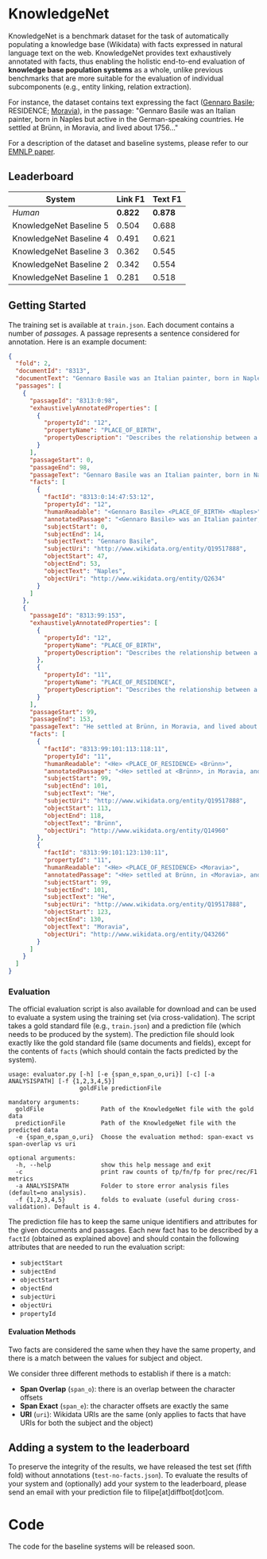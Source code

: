 # KnowledgeNet

KnowledgeNet is a benchmark dataset for the task of automatically populating a knowledge base (Wikidata) with facts expressed in natural language text on the web. KnowledgeNet provides text exhaustively annotated with facts, thus enabling the holistic end-to-end evaluation of **knowledge base population systems** as a whole, unlike previous benchmarks that are more suitable for the evaluation of individual subcomponents (e.g., entity linking, relation extraction). 

For instance, the dataset contains text expressing the fact ([Gennaro Basile](https://www.wikidata.org/wiki/Q1367602); RESIDENCE; [Moravia](https://www.wikidata.org/wiki/Q43266)), in the passage:
"Gennaro Basile was an Italian painter, born in Naples but active in the German-speaking countries. He settled at Brünn, in Moravia, and lived about 1756..."

For a description of the dataset and baseline systems, please refer to our [EMNLP paper](https://github.com/diffbot/knowledge-net/blob/master/knowledgenet-emnlp-cameraready.pdf).


## Leaderboard

|        System       		| Link F1		| Text F1  		|
|---------------------   	| ---------	|--------- 		|
| _Human_	                | **0.822** | **0.878** 	|
| KnowledgeNet Baseline	5	| 0.504 		| 0.688     	|
| KnowledgeNet Baseline 4	| 0.491 		| 0.621     	|
| KnowledgeNet Baseline 3	| 0.362 		| 0.545     	|
| KnowledgeNet Baseline 2	| 0.342 		| 0.554     	|
| KnowledgeNet Baseline 1	| 0.281 		| 0.518     	|



## Getting Started

The training set is available at `train.json`. Each document contains a number of _passages_. A passage represents a sentence considered for annotation. Here is an example document:

```json
{
  "fold": 2,
  "documentId": "8313",
  "documentText": "Gennaro Basile was an Italian painter, born in Naples but active in the German-speaking countries. He settled at Brünn, in Moravia, and lived about 1756. His best picture is the altar-piece in the chapel of the chateau at Seeberg, in Salzburg. Most of his works remained in Moravia.",
  "passages": [
    {
      "passageId": "8313:0:98",
      "exhaustivelyAnnotatedProperties": [
        {
          "propertyId": "12",
          "propertyName": "PLACE_OF_BIRTH",
          "propertyDescription": "Describes the relationship between a person and the location where she/he was born."
        }
      ],
      "passageStart": 0,
      "passageEnd": 98,
      "passageText": "Gennaro Basile was an Italian painter, born in Naples but active in the German-speaking countries.",
      "facts": [
        {
          "factId": "8313:0:14:47:53:12",
          "propertyId": "12",
          "humanReadable": "<Gennaro Basile> <PLACE_OF_BIRTH> <Naples>",
          "annotatedPassage": "<Gennaro Basile> was an Italian painter, born in <Naples> but active in the German-speaking countries.",
          "subjectStart": 0,
          "subjectEnd": 14,
          "subjectText": "Gennaro Basile",
          "subjectUri": "http://www.wikidata.org/entity/Q19517888",
          "objectStart": 47,
          "objectEnd": 53,
          "objectText": "Naples",
          "objectUri": "http://www.wikidata.org/entity/Q2634"
        }
      ]
    },
    {
      "passageId": "8313:99:153",
      "exhaustivelyAnnotatedProperties": [
        {
          "propertyId": "12",
          "propertyName": "PLACE_OF_BIRTH",
          "propertyDescription": "Describes the relationship between a person and the location where she/he was born."
        },
        {
          "propertyId": "11",
          "propertyName": "PLACE_OF_RESIDENCE",
          "propertyDescription": "Describes the relationship between a person and the location where she/he lives/lived."
        }
      ],
      "passageStart": 99,
      "passageEnd": 153,
      "passageText": "He settled at Brünn, in Moravia, and lived about 1756.",
      "facts": [
        {
          "factId": "8313:99:101:113:118:11",
          "propertyId": "11",
          "humanReadable": "<He> <PLACE_OF_RESIDENCE> <Brünn>",
          "annotatedPassage": "<He> settled at <Brünn>, in Moravia, and lived about 1756.",
          "subjectStart": 99,
          "subjectEnd": 101,
          "subjectText": "He",
          "subjectUri": "http://www.wikidata.org/entity/Q19517888",
          "objectStart": 113,
          "objectEnd": 118,
          "objectText": "Brünn",
          "objectUri": "http://www.wikidata.org/entity/Q14960"
        },
        {
          "factId": "8313:99:101:123:130:11",
          "propertyId": "11",
          "humanReadable": "<He> <PLACE_OF_RESIDENCE> <Moravia>",
          "annotatedPassage": "<He> settled at Brünn, in <Moravia>, and lived about 1756.",
          "subjectStart": 99,
          "subjectEnd": 101,
          "subjectText": "He",
          "subjectUri": "http://www.wikidata.org/entity/Q19517888",
          "objectStart": 123,
          "objectEnd": 130,
          "objectText": "Moravia",
          "objectUri": "http://www.wikidata.org/entity/Q43266"
        }
      ]
    }
  ]
}
```


### Evaluation
The official evaluation script is also available for download and can be used to evaluate a system using the training set (via cross-validation). The script takes a gold standard file (e.g., `train.json`) and a prediction file (which needs to be produced by the system). The prediction file should look exactly like the gold standard file (same documents and fields), except for the contents of `facts` (which should contain the facts predicted by the system).

```
usage: evaluator.py [-h] [-e {span_e,span_o,uri}] [-c] [-a ANALYSISPATH] [-f {1,2,3,4,5}]
                    goldFile predictionFile

mandatory arguments:
  goldFile                Path of the KnowledgeNet file with the gold data
  predictionFile          Path of the KnowledgeNet file with the predicted data
  -e {span_e,span_o,uri}  Choose the evaluation method: span-exact vs span-overlap vs uri          
  
optional arguments:
  -h, --help              show this help message and exit
  -c                      print raw counts of tp/fn/fp for prec/rec/F1 metrics
  -a ANALYSISPATH         Folder to store error analysis files (default=no analysis).
  -f {1,2,3,4,5}          folds to evaluate (useful during cross-validation). Default is 4.

```

The prediction file has to keep the same unique identifiers and attributes for the given documents and passages. 
Each new fact has to be described by a `factId` (obtained as explained above) and should contain the following attributes that are needed to run the evaluation script: 
* `subjectStart`
* `subjectEnd`
* `objectStart`
* `objectEnd`
* `subjectUri`
* `objectUri`
* `propertyId`

#### Evaluation Methods
Two facts are considered the same when they have the same property, and there is a match between the values for subject and object.

We consider three different methods to establish if there is a match:
* **Span Overlap** (`span_o`): there is an overlap between the character offsets
* **Span Exact** (`span_e`): the character offsets are exactly the same
* **URI** (`uri`): Wikidata URIs are the same (only applies to facts that have URIs for both the subject and the object)

## Adding a system to the leaderboard

To preserve the integrity of the results, we have released the test set (fifth fold) without annotations (`test-no-facts.json`). To evaluate the results of your system and (optionally) add your system to the leaderboard, please send an email with your prediction file to filipe[at]diffbot[dot]com. 

# Code

The code for the baseline systems will be released soon.
